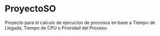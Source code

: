 # ProyectoSO
Proyecto para el calculo de ejecucion de procesos en base a Tiempo de Llegada, Tiempo de CPU o Prioridad del Proceso.
